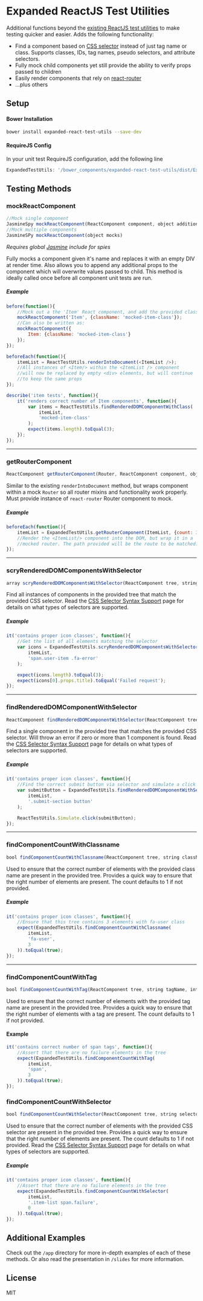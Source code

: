 # Expanded ReactJS Test Utilities

Additional functions beyond the [existing ReactJS test utilities](http://facebook.github.io/react/docs/test-utils.html) to make testing quicker and easier. Adds the following functionality:

+ Find a component based on [CSS selector][CssSelectorSupport] instead of just tag name or class. Supports classes, IDs, tag names, pseudo selectors, and attribute selectors.
+ Fully mock child components yet still provide the ability to verify props passed to children
+ Easily render components that rely on [react-router](https://github.com/rackt/react-router)
+ ...plus others

## Setup

#### Bower Installation

```bash
bower install expanded-react-test-utils --save-dev
```

#### RequireJS Config
In your unit test RequireJS configuration, add the following line

```javascript
ExpandedTestUtils: '/bower_components/expanded-react-test-utils/dist/ExpandedTestUtils'
```

## Testing Methods

### mockReactComponent
```javascript
//Mock single component
JasmineSpy mockReactComponent(ReactComponent component, object additionalProps)
//Mock multiple components
JasmineSPy mockReactComponent(object mocks)
```

*Requires global [Jasmine](http://jasmine.github.io/) include for spies*

Fully mocks a component given it's name and replaces it with an empty DIV at render time. Also allows you to append any additional props to the component which will overwrite values passed to child. This method is ideally called once before all component unit tests are run.

##### Example
```javascript
before(function(){
    //Mock out a the 'Item' React component, and add the provided className to all found instances
    mockReactComponent('Item', {className: 'mocked-item-class'});
    //Can also be written as:
    mockReactComponent({
        Item: {className: 'mocked-item-class'}
    });
});

beforeEach(function(){
    itemList = ReactTestUtils.renderIntoDocument(<ItemList />);
    //All instances of <Item/> within the <ItemList /> component 
    //will now be replaced by empty <div> elements, but will continue 
    //to keep the same props 
});

describe('item tests', function(){
    it('renders correct number of Item components', function(){
        var items = ReactTestUtils.findRenderedDOMComponentWithClass(
            itemList, 
            'mocked-item-class'
        );
        expect(items.length).toEqual(3);
    });
});

```
***

### getRouterComponent
```javascript
ReactComponent getRouterComponent(Router, ReactComponent component, object props, string path)
```

Similar to the existing `renderIntoDocument` method, but wraps component within a mock `Router` so all router mixins and functionality work properly. Must provide instance of `react-router` Router component to mock.

##### Example
```javascript
beforeEach(function(){
    itemList = ExpandedTestUtils.getRouterComponent(ItemList, {count: 3}, 'results');
    //Render the <ItemList/> component into the DOM, but wrap it in a 
    //mocked router. The path provided will be the route to be matched.
});
```

***

### scryRenderedDOMComponentsWithSelector
``` javascript
array scryRenderedDOMComponentsWithSelector(ReactComponent tree, string selector)
```

Find all instances of components in the provided tree that match the provided CSS selector. Read the [CSS Selector Syntax Support][CssSelectorSupport] page  for details on what types of selectors are supported.

##### Example
```javascript
it('contains proper icon classes', function(){
    //Get the list of all elements matching the selector
    var icons = ExpandedTestUtils.scryRenderedDOMComponentsWithSelector(
        itemList, 
        'span.user-item .fa-error'
    );

    expect(icons.length).toEqual(3);
    expect(icons[0].props.title).toEqual('Failed request');
});
```

***

### findRenderedDOMComponentWithSelector
```javascript
ReactComponent findRenderedDOMComponentWithSelector(ReactComponent tree, string selector)
```

Find a single component in the provided tree that matches the provided CSS selector. Will throw an error if zero or more than 1 component is found. Read the [CSS Selector Syntax Support][CssSelectorSupport] page for details on what types of selectors are supported.

##### Example
```javascript
it('contains proper icon classes', function(){
    //Find the correct submit button via selector and simulate a click event
    var submitButton = ExpandedTestUtils.findRenderedDOMComponentWithSelector(
        itemList, 
        '.submit-section button'
    );

    ReactTestUtils.Simulate.click(submitButton);
});
```

***

### findComponentCountWithClassname
```javascript
bool findComponentCountWithClassname(ReactComponent tree, string className, int count=1)
```

Used to ensure that the correct number of elements with the provided class name are present in the provided tree. Provides a quick way to ensure that the right number of elements are present. The count defaults to 1 if not provided.

##### Example
```javascript
it('contains proper icon classes', function(){
    //Ensure that this tree contains 3 elements with fa-user class
    expect(ExpandedTestUtils.findComponentCountWithClassname(
        itemList, 
        'fa-user', 
        3
    )).toEqual(true);
});
```

***

### findComponentCountWithTag
```javascript
bool findComponentCountWithTag(ReactComponent tree, string tagName, int count=1)
```

Used to ensure that the correct number of elements with the provided tag name are present in the provided tree. Provides a quick way to ensure that the right number of elements with a tag are present. The count defaults to 1 if not provided.

#### Example
```javascript
it('contains correct number of span tags', function(){
    //Assert that there are no failure elements in the tree
    expect(ExpandedTestUtils.findComponentCountWithTag(
        itemList, 
        'span', 
        3
    )).toEqual(true);
});
```

### findComponentCountWithSelector
```javascript
bool findComponentCountWithSelector(ReactComponent tree, string selector, int count=1)
```

Used to ensure that the correct number of elements with the provided CSS selector are present in the provided tree. Provides a quick way to ensure that the right number of elements are present. The count defaults to 1 if not provided. Read the [CSS Selector Syntax Support][CssSelectorSupport] page for details on what types of selectors are supported.

##### Example
```javascript
it('contains proper icon classes', function(){
    //Assert that there are no failure elements in the tree
    expect(ExpandedTestUtils.findComponentCountWithSelector(
        itemList, 
        '.item-list span.failure', 
        0
    )).toEqual(true);
});
```

## Additional Examples

Check out the `/app` directory for more in-depth examples of each of these methods. Or also read the presentation in `/slides` for more information.

## License

MIT

[CssSelectorSupport]: CssSelectorSupport.md
